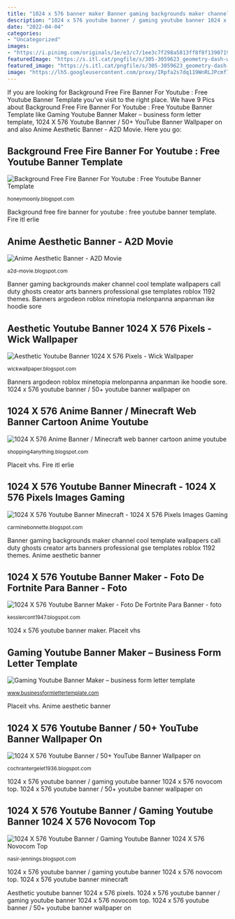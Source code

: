 ```yaml
---
title: "1024 x 576 banner maker Banner gaming backgrounds maker channel cool template wallpapers call duty ghosts creator arts banners professional gse templates roblox 1192 themes"
description: "1024 x 576 youtube banner / gaming youtube banner 1024 x 576 novocom top"
date: "2022-04-04"
categories:
- "Uncategorized"
images:
- "https://i.pinimg.com/originals/1e/e3/c7/1ee3c7f298a5813ff8f8f13907191701.jpg"
featuredImage: "https://s.itl.cat/pngfile/s/305-3059623_geometry-dash-wallpaper-youtube-channel-art-gaming-youtube.jpg"
featured_image: "https://s.itl.cat/pngfile/s/305-3059623_geometry-dash-wallpaper-youtube-channel-art-gaming-youtube.jpg"
image: "https://lh5.googleusercontent.com/proxy/IRpfa2s7dq119WnRLJPcmf7B0-OeUrigJkUPTzrgoCEA-PUNR3V2H6J_jcflz8eKab3H41Vi7IwG8YbF3P9SAOjHLaIVBdykR_eVUJwRyLnouFSJ2UgGgd0Z9OfbsAv-s7lYFeEk2Tna-IhNYf69Y3YvAKGmooM=w1200-h630-p-k-no-nu"
---
```


If you are looking for Background Free Fire Banner For Youtube : Free Youtube Banner Template you've visit to the right place. We have 9 Pics about Background Free Fire Banner For Youtube : Free Youtube Banner Template like Gaming Youtube Banner Maker – business form letter template, 1024 X 576 Youtube Banner / 50+ YouTube Banner Wallpaper on and also Anime Aesthetic Banner - A2D Movie. Here you go:

## Background Free Fire Banner For Youtube : Free Youtube Banner Template

![Background Free Fire Banner For Youtube : Free Youtube Banner Template](https://www.teahub.io/photos/full/103-1030311_youtube-banner-wallpaper-beautiful-youtube-wallpaper-background-youtube.png "1024 x 576 anime banner / minecraft web banner cartoon anime youtube")

<small>honeymoonly.blogspot.com</small>

Background free fire banner for youtube : free youtube banner template. Fire itl erlie

## Anime Aesthetic Banner - A2D Movie

![Anime Aesthetic Banner - A2D Movie](https://i.pinimg.com/originals/1e/e3/c7/1ee3c7f298a5813ff8f8f13907191701.jpg "Gaming youtube banner maker – business form letter template")

<small>a2d-movie.blogspot.com</small>

Banner gaming backgrounds maker channel cool template wallpapers call duty ghosts creator arts banners professional gse templates roblox 1192 themes. Banners argodeon roblox minetopia melonpanna anpanman ike hoodie sore

## Aesthetic Youtube Banner 1024 X 576 Pixels - Wick Wallpaper

![Aesthetic Youtube Banner 1024 X 576 Pixels - Wick Wallpaper](https://assets-2.placeit.net/smart_templates/67493e36c8b338b337dccd177b6ebd1d/assets/aw6nr3ra856ourvbeqie92tfqhw1976b.jpg "1024 x 576 youtube banner minecraft")

<small>wickwallpaper.blogspot.com</small>

Banners argodeon roblox minetopia melonpanna anpanman ike hoodie sore. 1024 x 576 youtube banner / 50+ youtube banner wallpaper on

## 1024 X 576 Anime Banner / Minecraft Web Banner Cartoon Anime Youtube

![1024 X 576 Anime Banner / Minecraft web banner cartoon anime youtube](https://64.media.tumblr.com/3816cea8cf5f3565f27fcda460882c84/9419e856483fe383-2c/s1280x1920/bf99821f2c06a6c815f62c0f9d83de17dfc1035f.png "1024 x 576 youtube banner maker")

<small>shopping4anything.blogspot.com</small>

Placeit vhs. Fire itl erlie

## 1024 X 576 Youtube Banner Minecraft - 1024 X 576 Pixels Images Gaming

![1024 X 576 Youtube Banner Minecraft - 1024 X 576 Pixels Images Gaming](https://lh5.googleusercontent.com/proxy/IRpfa2s7dq119WnRLJPcmf7B0-OeUrigJkUPTzrgoCEA-PUNR3V2H6J_jcflz8eKab3H41Vi7IwG8YbF3P9SAOjHLaIVBdykR_eVUJwRyLnouFSJ2UgGgd0Z9OfbsAv-s7lYFeEk2Tna-IhNYf69Y3YvAKGmooM=w1200-h630-p-k-no-nu "Placeit vhs")

<small>carminebonnette.blogspot.com</small>

Banner gaming backgrounds maker channel cool template wallpapers call duty ghosts creator arts banners professional gse templates roblox 1192 themes. Anime aesthetic banner

## 1024 X 576 Youtube Banner Maker - Foto De Fortnite Para Banner - Foto

![1024 X 576 Youtube Banner Maker - Foto De Fortnite Para Banner - foto](https://s.itl.cat/pngfile/s/305-3059623_geometry-dash-wallpaper-youtube-channel-art-gaming-youtube.jpg "1024 x 576 youtube banner maker")

<small>kesslercont1947.blogspot.com</small>

1024 x 576 youtube banner maker. Placeit vhs

## Gaming Youtube Banner Maker – Business Form Letter Template

![Gaming Youtube Banner Maker – business form letter template](https://www.businessformlettertemplate.com/wp-content/uploads/2018/07/gaming-youtube-banner-maker-youtube-gaming-banner-maker-gse-bookbinder-co-for-cool-youtube-intended-for-cool-youtube-banner-maker-MduHVW-1024x576.jpg "1024 x 576 youtube banner / 50+ youtube banner wallpaper on")

<small>www.businessformlettertemplate.com</small>

Placeit vhs. Anime aesthetic banner

## 1024 X 576 Youtube Banner / 50+ YouTube Banner Wallpaper On

![1024 X 576 Youtube Banner / 50+ YouTube Banner Wallpaper on](https://lh5.googleusercontent.com/proxy/U1I_x_3hZzwQPE8CuaSn_YBcFwB5uJUt5xV1wXYhniAnJKnJTV5jh_kWRnQs1vpHjgDlASQ4Iuw-yzLWnea4TvxoV5khzne-iyXMTfK5yq14aKt2EgjscoZj8w7dy97FBCrMVSvnUx_CnLYnMHDzVnljAtF4UUTSHg=w1200-h630-p-k-no-nu "Aesthetic youtube banner 1024 x 576 pixels")

<small>cochrantergelet1936.blogspot.com</small>

1024 x 576 youtube banner / gaming youtube banner 1024 x 576 novocom top. 1024 x 576 youtube banner / 50+ youtube banner wallpaper on

## 1024 X 576 Youtube Banner / Gaming Youtube Banner 1024 X 576 Novocom Top

![1024 X 576 Youtube Banner / Gaming Youtube Banner 1024 X 576 Novocom Top](https://lh5.googleusercontent.com/proxy/IShLsyfejXtODsSFmE4dm6o1BwND-H7jG0fkkjh9is-r26NKvKEIxnmRWq0XYaMRXZPSjY5NA00Vohsrb4ZT9P14cwMcISaY89dAiyffo1NGAggwUhaXHP67f0kzcrBskcIwpyzX77rAJxi5bDMs_0tJWflgZ998rN9nu1FPg2GzBze43fldkQowjc8b9W5DXZJ79eE7ehu0OIU5j5_E-agW-G0 "Anime aesthetic banner")

<small>nasir-jennings.blogspot.com</small>

1024 x 576 youtube banner / gaming youtube banner 1024 x 576 novocom top. 1024 x 576 youtube banner minecraft

Aesthetic youtube banner 1024 x 576 pixels. 1024 x 576 youtube banner / gaming youtube banner 1024 x 576 novocom top. 1024 x 576 youtube banner / 50+ youtube banner wallpaper on
